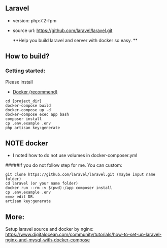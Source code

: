 ## Laravel

 - version: php:7.2-fpm
 - source url: https://github.com/laravel/laravel.git
 
   **Help you build laravel and server with docker so easy. **

## How to build?
### Getting started:

Please install
 - [Docker (recommend)](docker.com)

```
cd {project_dir}
docker-compose build
docker-compose up -d
docker-compose exec app bash
composer install
cp .env.example .env
php artisan key:generate
```
## NOTE docker

 - I noted how to do not use volumes in docker-composer.yml
 
 #####If you do not follow step for me. You can custom:
 ```
 git clone https://github.com/laravel/laravel.git (maybe input name folder)
 cd laravel (or your name folder)
 docker run --rm -v $(pwd):/app composer install
 cp .env.example .env
 ===> edit DB.
 artisan key:generate
```
 
## More:
Setup laravel source and docker by nginx: 
https://www.digitalocean.com/community/tutorials/how-to-set-up-laravel-nginx-and-mysql-with-docker-compose
